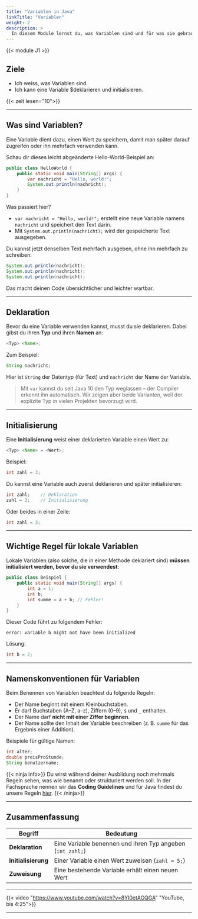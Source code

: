 ```yaml
---
title: "Variablen in Java"
linkTitle: "Variablen"
weight: 2
description: >
  In diesem Module lernst du, was Variablen sind und für was sie gebraucht werden.
---
```


{{< module J1 >}}

## Ziele

- Ich weiss, was Variablen sind.
- Ich kann eine Variable $deklarieren und initialisieren.

{{< zeit lesen="10">}}

---

## Was sind Variablen?

Eine Variable dient dazu, einen Wert zu speichern, damit man später darauf zugreifen oder ihn mehrfach verwenden kann.

Schau dir dieses leicht abgeänderte Hello-World-Beispiel an:

```java
public class HelloWorld {
    public static void main(String[] args) {
        var nachricht = "Hello, world!";
        System.out.println(nachricht);
    }
}
```

Was passiert hier?

- `var nachricht = "Hello, world!";` erstellt eine neue Variable namens `nachricht` und speichert den Text darin.
- Mit `System.out.println(nachricht);` wird der gespeicherte Text ausgegeben.

Du kannst jetzt denselben Text mehrfach ausgeben, ohne ihn mehrfach zu schreiben:

```java
System.out.println(nachricht);
System.out.println(nachricht);
System.out.println(nachricht);
```

Das macht deinen Code übersichtlicher und leichter wartbar.

---

## Deklaration

Bevor du eine Variable verwenden kannst, musst du sie deklarieren. Dabei gibst du ihren **Typ** und ihren **Namen** an:

```java
<Typ> <Name>;
```

Zum Beispiel:

```java
String nachricht;
```

Hier ist `String` der Datentyp (für Text) und `nachricht` der Name der Variable.

> Mit `var` kannst du seit Java 10 den Typ weglassen – der Compiler erkennt ihn automatisch. Wir zeigen aber beide
> Varianten, weil der explizite Typ in vielen Projekten bevorzugt wird.

---

## Initialisierung

Eine **Initialisierung** weist einer deklarierten Variable einen Wert zu:

```java
<Typ> <Name> = <Wert>;
```

Beispiel:

```java
int zahl = 3;
```

Du kannst eine Variable auch zuerst deklarieren und später initialisieren:

```java
int zahl;    // Deklaration
zahl = 3;    // Initialisierung
```

Oder beides in einer Zeile:

```java
int zahl = 3;
```

---

## Wichtige Regel für lokale Variablen

Lokale Variablen (also solche, die in einer Methode deklariert sind) **müssen initialisiert werden, bevor du sie verwendest**:

```java
public class Beispiel {
    public static void main(String[] args) {
        int a = 1;
        int b;
        int summe = a + b; // Fehler!
    }
}
```

Dieser Code führt zu folgendem Fehler:

```
error: variable b might not have been initialized
```

Lösung:

```java
int b = 2;
```

---

## Namenskonventionen für Variablen

Beim Benennen von Variablen beachtest du folgende Regeln:

- Der Name beginnt mit einem Kleinbuchstaben.
- Er darf Buchstaben (A–Z, a–z), Ziffern (0–9), `$` und `_` enthalten.
- Der Name darf **nicht mit einer Ziffer beginnen**.
- Der Name sollte den Inhalt der Variable beschreiben (z. B. `summe` für das Ergebnis einer Addition).

Beispiele für gültige Namen:

```java
int alter;
double preisProStunde;
String benutzername;
```

{{< ninja info>}}
Du wirst während deiner Ausbildung noch mehrmals Regeln sehen, was wie benannt oder strukturiert werden soll. In der
Fachsprache nennen wir das **Coding Guidelines** und für Java findest du unsere Regeln
[hier](../../../99_shared/collaboration/guidelines/coding/java/).
{{< /ninja>}}

---

## Zusammenfassung

| Begriff             | Bedeutung                                                  |
| ------------------- | ---------------------------------------------------------- |
| **Deklaration**     | Eine Variable benennen und ihren Typ angeben (`int zahl;`) |
| **Initialisierung** | Einer Variable einen Wert zuweisen (`zahl = 5;`)           |
| **Zuweisung**       | Eine bestehende Variable erhält einen neuen Wert           |

---

{{< video "https://www.youtube.com/watch?v=8YI0etAGQGA" "YouTube, bis 4:25">}}

---
